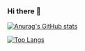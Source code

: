 ### Hi there 👋

[![Anurag's GitHub stats](https://github-readme-stats-hcz19dav5-hyen43.vercel.app/api?username=hyen43&show_icons=true&theme=radical)](https://github.com/anuraghazra/github-readme-stats)

[![Top Langs](https://github-readme-stats-hcz19dav5-hyen43.vercel.app/api/top-langs/?username=hyen43&layout=compact)](https://github.com/anuraghazra/github-readme-stats)
